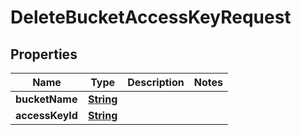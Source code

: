 

# DeleteBucketAccessKeyRequest


## Properties

| Name | Type | Description | Notes |
|------------ | ------------- | ------------- | -------------|
|**bucketName** | [**String**](String.md) |  |  |
|**accessKeyId** | [**String**](String.md) |  |  |



